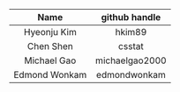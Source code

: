 | Name  | github handle |
|:---:|:---:|
| Hyeonju Kim | hkim89 |
| Chen Shen | csstat |
| Michael Gao | michaelgao2000 | 
| Edmond Wonkam | edmondwonkam |
